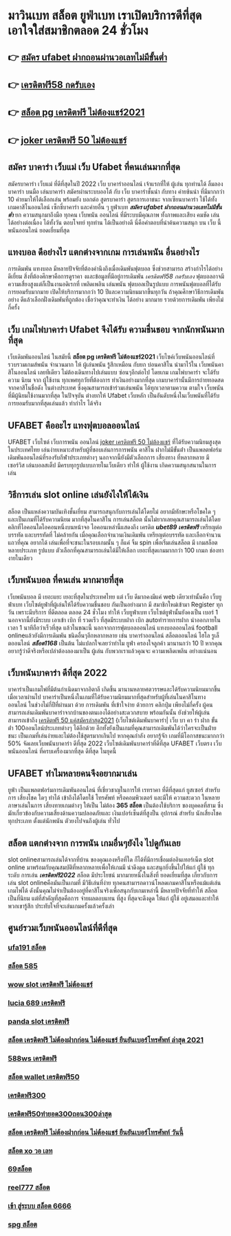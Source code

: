 # มาวินเบท สล็อต ยูฟ่าเบท เราเปิดบริการดีที่สุด เอาใจใส่สมาชิกตลอด 24 ชั่วโมง

## 👉 [สมัคร ufabet ฝากถอนผ่านวอเลทไม่มีขั้นต่ำ](https://www.ufaeat.com/credit-free-50/)
## 👉 [เครดิตฟรี58 กดรับเอง](https://www.ufaeat.com/)
## 👉 [สล็อต pg เครดิตฟรี ไม่ต้องแชร์2021](https://www.ufaeat.com/ทางเข้ายูฟ่าเบท-ufabet/)
## 👉 [joker เครดิตฟรี 50 ไม่ต้องแชร์](https://www.ufaeat.com/register/)

## สมัคร บาคาร่า เว็บแม่ เว็บ Ufabet ที่คนเล่นมากที่สุด

สมัครบาคาร่า  เว็บแม่   ที่ดีที่สุดในปี 2022  เว็บ  บาคาร่าออนไลน์ เจ้าแรกที่ให้  ผู้เล่น  ทุกท่านได้ ลิ้มลอง บาคาร่า บนมือ เล่นบาคาร่า สมัครผ่านระบบออโต้  กับ เว็บ บาคาร่าชั้นนำ  กับทาง  ค่ายช้นนำ ที่มีมากกว่า 10 ค่ายมาให้ได้เลือกเล่น พร้อมยัง บอกต่อ สูตรบาคาร่า สูตรการเอาชนะ จากเซียนบาคาร่า ใช้ได้ทั้งเกมคาสิโนออนไลน์ เซ็กซี่บาคาร่า และค่ายอื่น ๆ ยูฟ่าเบท ***สมัคร ufabet ฝากถอนผ่านวอเลทไม่มีขั้นต่ำ***  ยก  ความสนุกมาถึงมือ ทุกคน  เว็บพนัน  ออนไลน์ ที่มีระบบมีคุณภาพ ทั้งภาพและเสียง คมชัด เล่นได้อย่างต่อเนื่อง  ได้ทั้งวัน  ตอบโจทย์  ทุกท่าน  ได้เป็นอย่างดี นี่คือคำตอบที่น่าค้นความสนุก บน เว็บ นี้ พนันออนไลน์ ยอดเยี่ยมที่สุด 

## แทงบอล ดีอย่างไร แตกต่างจากเกม การเล่นพนัน อื่นอย่างไร

การเดิมพัน  แทงบอล มีหลายปัจจัยที่ต้องคำนึงถึงเมื่อเดิมพันฟุตบอล ซึ่งช่วยสามารถ สร้างกำไรได้อย่างดีเยี่ยม สิ่งที่ต้องศึกษาคือการดูราคา งและข้อมูลที่มีอยู่การเดิมพัน *เครดิตฟรี58 กดรับเอง* ฟุตบอลอาจมี ความเสี่ยงสูงแต่ก็เป็นงานอดิเรกที่ เพลิดเพลิน  เล่นพนัน ฟุตบอลเป็นรูปแบบ การพนันฟุตบอลที่ได้รับการยอมรับมากมาย  เปิดให้บริการมากกว่า 10 ปีและความนิยมมากขึ้นทุกวัน ถ้าคุณศึกษาวิธีการเดิมพันอย่าง ดีแล้วเลือกฝั่งเดิมพันที่ถูกต้อง เชื่อว่าคุณจะทำเงิน ได้อย่าง มากมาย รวยด้วยการเดิมพัน เพียงไม่กี่ครั้ง

## เว็บ เกมไพ่บาคาร่า Ufabet จึงได้รับ ความชื่นชอบ จากนักพนันมากที่สุด

 เว็บเดิมพันออนไลน์ ในสมัยนี้  **สล็อต pg เครดิตฟรี ไม่ต้องแชร์2021**  เว็บไซค์เว็บพนันออนไลน์ที่รวบรวมเกมส์พนัน จำนวนมาก ให้ ผู้เล่นพนัน รู้สึกเหมือน กับยก บ่อนคาสิโน นำมาไว้ใน เว็บพนันคาสิโนออนไลน์ เลยทีเดียว ไม่ต้องเดินทางไปเล่นแบบ ซ่อนๆอีกต่อไป โดยเกม เกมไพ่บาคาร่า จะได้รับความ นิยม  จาก ผู้ใช้งาน ทุกเพศทุกวัยที่ต้องการ ทำเงินอย่างมากที่สุด เกมบาคาร่านั้นมีการถ่ายทอดสดจากคาสิโนชื่อดัง ในต่างประเทศ ซึ่งคุณสามารถเข้าร่วมเล่นพนัน ได้ทุกเวลาตามความ ตามใจ  เว็บพนันที่มีผู้นิยมใช้งานมากที่สุด ในปัจจุบัน ต่างยกให้ Ufabet เว็บหลัก เป็นอันดับหนึ่งในเว็บพนันที่ได้รับการยอมรับมากที่สุดเล่นแล้ว ทำกำไร ได้จริง 


## UFABET คืออะไร  แทงฟุตบอลออนไลน์


UFABET เว็บไซต์  เว็บการพนัน ออนไลน์  [joker เครดิตฟรี 50 ไม่ต้องแชร์](https://www.ufaeat.com/credit-free-50/) ที่ได้รับความนิยมสูงสุดในประเทศไทย เล่นง่ายเหมาะสำหรับผู้ที่ชอบเล่นการการพนัน  คาสิโน ฝากไม่มีขั้นต่ํา  เป็นแพลตฟอร์มเดิมพันออนไลน์ที่รองรับกีฬาประเภทต่างๆ นอกจากนี้ยังมีตัวเลือกการ เสี่ยงทาง ที่หลากหลาย มี เซอร์วิส   เล่นบอลสเต็ป  มีครบทุกรูปแบบภายในเว็บเดียว ทำให้ ผู้ใช้งาน เกิดความสนุกสนานในการเล่น


## วิธีการเล่น slot online  เล่นยังไงให้ได้เงิน

สล็อต เป็นแหล่งความบันเทิงชั้นเยี่ยม สามารถสนุกกับการเล่นได้โดยไม่ อยากมีทักษะหรือโชคใด ๆ และเป็นเกมที่ได้รับความนิยม มากที่สุดในคาสิโน  การเล่นสล็อต นั้นไม่ยากเลยคุณสามารถเล่นได้โดยคลิกที่ไอคอนใดไอคอนหนึ่งบนหน้าจอ ไอคอนเหล่านี้แสดงถึง เครดิต  ***ubet89 เครดิตฟรี*** เหรียญต่อบรรทัด และบรรทัดที่ ไม่คล้ายกัน เมื่อคุณเลือกจำนวนเงินเดิมพัน   เหรียญต่อบรรทัด และเลือกจำนวนแถวที่คุณ อยากได้ เล่นเพื่อที่จะชนะในรอบเกมนั้น ๆ ก็แค่ จิ้ม  spin เพื่อเริ่มเล่นสล็อต มี เกมสล็อตหลายประเภท รูปแบบ ตัวเลือกที่คุณสามารถเล่นได้มีให้เลือก เยอะที่สุดเกมมากกว่า 100 เกมภ ช่องทางายในเดียว


## เว็บพนันบอล ที่คนเล่น  มากมายที่สุด 

 เว็บพนันบอล มี เยอะแยะ เยอะที่สุดในประเทศไทย แต่ เว็บ ดีมากคงมีแค่ web เดียวเท่านั้นคือ เว็บยูฟ่าเบท เว็บไซต์ยูฟ่าที่ผู้เล่นให้ได้รับความชื่นชอบ  กันเป็นอย่างมาก มี สมาชิกใหม่เข้ามา Register ทุกวัน เพราะมีบริการ ที่ดีตลอด ตลอด 24 ชั่วโมง  ทำให้ เว็บยูฟ่าเบท เว็บไซต์ยูฟ่านั้นยังคงเป็น เบอร์ 1 นอกจากนี้ยังมีระบบ เอาเข้า  เบิก ที่ รวดเร็ว ที่สุดมีระบบฝาก   เบิก  autoทำรายการฝาก   นำออกภายในเวลา 1 นาทีถือว่าเร็วที่สุด แล้วในขณะนี้ นอกจากการฟุตบอลออนไลน์ แทงบอลออนไลน์ football onlineแล้วยังมีการเดิมพัน ชนิดอื่นๆอีกหลากหลาย   เช่น  บาคาร่าออนไลน์    สล็อตออนไลน์   ไฮโล รูเล็ตออนไลน์ ***สล็อต1168***   เป็นต้น ไม่แปลกใจเลยว่าทำไม ยูฟ่า ครองใจลูกค้า มานานกว่า 10 ปี หากคุณอยากรู้ว่าดีจริงหรือเปล่าต้องลองมาเป็น ผู้เล่น กับพวกเราแล้วคุณจะ ความเพลิดเพลิน อย่างแน่นอน


## เว็บพนันบาคาร่า ดีที่สุด 2022 

บาคาร่าเป็นเกมไพ่ที่มีต้นกำเนิดมาจากอิตาลี เกิดขึ้น  มานานหลายศตวรรษและได้รับความนิยมมากขึ้นเมื่อเวลาผ่านไป บาคาร่าเป็นหนึ่งในเกมที่ได้รับความนิยมมากที่สุดสำหรับผู้ที่เล่นในคาสิโนทางออนไลน์ ในช่วงไม่กี่ปีที่ผ่านมา ด้วย   การเดิมพัน ที่เข้าใจง่าย ด้วยการ คลิกปุ่ม  เพียงไม่กี่ครั้ง ผู้คนสามารถเล่นเดิมพันบาคาร่าจากบ้านของตนเองได้อย่างสะดวกสบาย  พร้อมกันนั้น ยังช่วยให้ผู้เล่นสามารถเข้าถึง [เครดิตฟรี 50 แค่สมัครล่าสุด2021](https://www.ufaeat.com/register/) {เว็บไซต์เดิมพันบาคาร่า| เว็บ บา คา ร่า ฝาก ขั้น ต่ํา 100ออนไลน์ประเภทต่างๆ ได้อีกด้วย อีกทั้งยังเป็นเกมที่คุณสามารถเดิมพันได้ว่าใครจะเป็นฝ่ายชนะ เป็นเกมที่เล่นง่ายและไม่ต้องใช้สูตรมากเกินไป หากคุณกำลัง  อยากรู้จัก เกมที่มีโอกาสชนะมากกว่า 50%  จัดเลยเว็บพนันบาคาร่า ดีที่สุด 2022  เว็บไซต์เดิมพันบาคาร่าที่ดีที่สุด UFABET เว็บตรง เว็บพนันออนไลน์ ที่ครบเครื่องมากที่สุด ดีที่สุด ในยุคนี้

## UFABET ทำไมหลายคนจึงอยากมาเล่น

 ยูฟ่า เป็นแพลตฟอร์มการเดิมพันออนไลน์ ที่เชี่ยวชาญในการให้ เรทราคา ที่ดีที่สุดแก่ ยูสเซอร์ สำหรับการ เสี่ยงโชค ใดๆ  ทำได้ เข้าถึงได้โดยใช้ โทรศัพท์ หรือคอมพิวเตอร์ และมีให้  ความสะดวก ในหลายภาษาเล่นในการ  เสี่ยงทายเกมต่างๆ  ให้เป็น ไม่ต้อง **365 สล็อต** เป็นต้องใช้บริการ ของบุคคลที่สาม ซึ่งมักเกี่ยวข้องกับความเสี่ยงด้านความปลอดภัยและ  เงินเปอร์เซ็นต์ที่สูงป็น อุปกรณ์ สำหรับ  นักเสี่ยงโชค ทุกประเภท ตั้งแต่นักพนัน ตัวยงไปจนถึงผู้เล่น ทั่วไป


## สล็อต แตกต่างจาก การพนัน  เกมอื่นๆยังไง ไปดูกันเลย

 slot onlineสามารถเล่นได้จากที่บ้าน ของคุณเองหรือที่ใด ก็ได้ที่มีการเชื่อมต่ออินเทอร์เน็ต  slot online มาพร้อมกับคุณสมบัติที่หลากหลายเพื่อให้เกมมี น่าดึงดูด และสนุกยิ่งขึ้นไปให้แก่ ผู้ใช้ ทุกระดับ การเล่น ***เครดิตฟรี2022*** สล็อต  มีประโยชน์  มากมายหนึ่งในสิ่งที่ ยอดเยี่ยมที่สุด เกี่ยวกับการเล่น slot onlineคือมันเป็นเกมที่ มีวิธีเล่นที่ง่าย  ทุกคนสามารถดาวน์โหลดเกมคาสิโนหรือแม้แต่เล่น เกมไพ่ได้ ดังนั้นคุณไม่จำเป็นต้องอยู่ที่คาสิโนจริงเพื่อสนุกกับเกมเหล่านี้ มีหลายปัจจัยที่ทำให้ สล็อต เป็นที่นิยม แต่ที่สำคัญที่สุดคือการ จ่ายผลตอบแทน ที่สูง ที่สุดจะดึงดูด ให้แก่ ผู้ใช้ อยู่เสมอและทำให้พวกเขารู้สึก ประทับใจที่จะเล่นเกมครั้งแล้วครั้งเล่า


## ศูนย์รวมเว็บพนันออนไลน์ที่ดีที่สุด

### [ufa191 สล็อต](https://atom.io/themes/UFAEAT%20ทางเข้า%20UFABET%20สล็อต%20pg%20แตกง่าย%20008%20สล็อต%20สมัครฟรี%20ฟรีเครดิต%20100%)
### [สล็อต 585](https://atom.io/themes/UFAEAT%20ทางเข้า%20UFABET%20สมัคร%20สล็อต%20789%20008%20สล็อต%20สมัครฟรี%20ฟรีเครดิต%20100%)
### [wow slot เครดิตฟรี ไม่ต้องแชร์](https://atom.io/themes/UFAEAT%20ทางเข้า%20UFABET%20เครดิตฟรี%20แค่สมัคร%20ล่าสุด%202021%20008%20สล็อต%20สมัครฟรี%20ฟรีเครดิต%20100%)
### [lucia 689 เครดิตฟรี](https://atom.io/themes/UFAEAT%20ทางเข้า%20UFABET%20เว็บ%20สล็อต%20อันดับ1%20008%20สล็อต%20สมัครฟรี%20ฟรีเครดิต%20100%)
### [panda slot เครดิตฟรี](https://atom.io/themes/UFAEAT%20ทางเข้า%20UFABET%20เว็บ%20เครดิตฟรี%20ยืนยันเบอร์ล่าสุด%202021%20ออนไลน์%20008%20สล็อต%20สมัครฟรี%20ฟรีเครดิต%20100%)
### [สล็อต เครดิตฟรี ไม่ต้องฝากก่อน ไม่ต้องแชร์ ยืนยันเบอร์โทรศัพท์ ล่าสุด 2021](https://atom.io/themes/UFAEAT%20ทางเข้า%20UFABET%20superslot%20เครดิตฟรี%2030%20ยืนยันเบอร์%20008%20สล็อต%20สมัครฟรี%20ฟรีเครดิต%20100%)
### [588ws เครดิตฟรี](https://atom.io/themes/UFAEAT%20ทางเข้า%20UFABET%20เปอร์เซ็นต์%20สล็อต%20pg%20วันนี้%20008%20สล็อต%20สมัครฟรี%20ฟรีเครดิต%20100%)
### [สล็อต wallet เครดิตฟรี50](https://atom.io/themes/UFAEAT%20ทางเข้า%20UFABET%20สมัคร%20ufabet%20รับเครดิตฟรี%20300%20008%20สล็อต%20สมัครฟรี%20ฟรีเครดิต%20100%)
### [เครดิตฟรี300](https://atom.io/themes/UFAEAT%20ทางเข้า%20UFABET%20สล็อต%20jili%20008%20สล็อต%20สมัครฟรี%20ฟรีเครดิต%20100%)
### [เครดิตฟรี50ทํายอด300ถอน300ล่าสุด](https://atom.io/themes/UFAEAT%20ทางเข้า%20UFABET%20777slot%20เครดิตฟรี%20008%20สล็อต%20สมัครฟรี%20ฟรีเครดิต%20100%)
### [สล็อต เครดิตฟรี ไม่ต้องฝากก่อน ไม่ต้องแชร์ ยืนยันเบอร์โทรศัพท์ วันนี้](https://atom.io/themes/UFAEAT%20ทางเข้า%20UFABET%20ควีน%20สล็อต%20008%20สล็อต%20สมัครฟรี%20ฟรีเครดิต%20100%)
### [สล็อต xo วอ เลท](https://atom.io/themes/UFAEAT%20ทางเข้า%20UFABET%20mgm99win%20เครดิตฟรี%20008%20สล็อต%20สมัครฟรี%20ฟรีเครดิต%20100%)
### [69สล็อต](https://atom.io/themes/UFAEAT%20ทางเข้า%20UFABET%20สล็อต%20ufabet%20เว็บตรง%20008%20สล็อต%20สมัครฟรี%20ฟรีเครดิต%20100%)
### [reel777 สล็อต](https://atom.io/themes/UFAEAT%20ทางเข้า%20UFABET%20เครดิตฟรี20บาท%20008%20สล็อต%20สมัครฟรี%20ฟรีเครดิต%20100%)
### [เข้า สู่ระบบ สล็อต 6666](https://atom.io/themes/UFAEAT%20ทางเข้า%20UFABET%20superslot1234%20เครดิตฟรี%2050%20ล่าสุด%20008%20สล็อต%20สมัครฟรี%20ฟรีเครดิต%20100%)
### [spg สล็อต](https://atom.io/themes/UFAEAT%20ทางเข้า%20UFABET%20superslot%20เครดิตฟรี20%20008%20สล็อต%20สมัครฟรี%20ฟรีเครดิต%20100%)